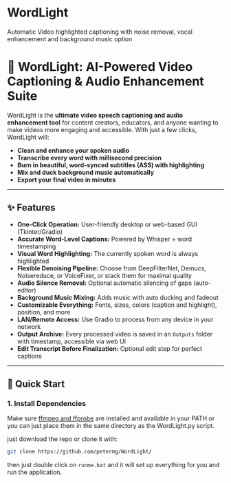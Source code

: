 # WordLight
Automatic Video highlighted captioning with noise removal, vocal enhancement and background music option

# 🌟 WordLight: AI-Powered Video Captioning & Audio Enhancement Suite

WordLight is the **ultimate video speech captioning and audio enhancement tool** for content creators, educators, and anyone wanting to make videos more engaging and accessible. With just a few clicks, WordLight will:

- **Clean and enhance your spoken audio**
- **Transcribe every word with millisecond precision**
- **Burn in beautiful, word-synced subtitles (ASS) with highlighting**
- **Mix and duck background music automatically**
- **Export your final video in minutes**

---

## ✨ Features

- **One-Click Operation:** User-friendly desktop or web-based GUI (Tkinter/Gradio)
- **Accurate Word-Level Captions:** Powered by Whisper + word timestamping
- **Visual Word Highlighting:** The currently spoken word is always highlighted
- **Flexible Denoising Pipeline:** Choose from DeepFilterNet, Demucs, Noisereduce, or VoiceFixer, or stack them for maximal quality
- **Audio Silence Removal:** Optional automatic silencing of gaps (auto-editor)
- **Background Music Mixing:** Adds music with auto ducking and fadeout
- **Customizable Everything:** Fonts, sizes, colors (caption and highlight), position, and more
- **LAN/Remote Access:** Use Gradio to process from any device in your network
- **Output Archive:** Every processed video is saved in an `Outputs` folder with timestamp, accessible via web UI
- **Edit Transcript Before Finalization:** Optional edit step for perfect captions

---

## 🚀 Quick Start

### **1. Install Dependencies**

Make sure [ffmpeg and ffprobe](https://ffmpeg.org/download.html) are installed and available in your PATH or you can just place them in the same directory as the WordLight.py script.


just download the repo or clone it with:
```bash
git clone https://github.com/petermg/WordLight/
```
then just double click on `runme.bat` and it will set up everything for you and run the application.

